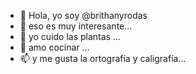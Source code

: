 - 👋 Hola, yo soy @brithanyrodas
- 👀 eso es muy interesante...
- 🌱 yo cuido las plantas ...
- 💞️ amo cocinar ...
- 📫 y me gusta la ortografía y caligrafía...

<!---
brithanyrodas/brithanyrodas is a ✨ special ✨ repository because its `README.md` (this file) appears on your GitHub profile.
You can click the Preview link to take a look at your changes.
--->
